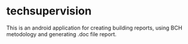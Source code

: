 # techsupervision
This is an android application for creating building reports, using ВСН metodology and generating .doc file report. 
